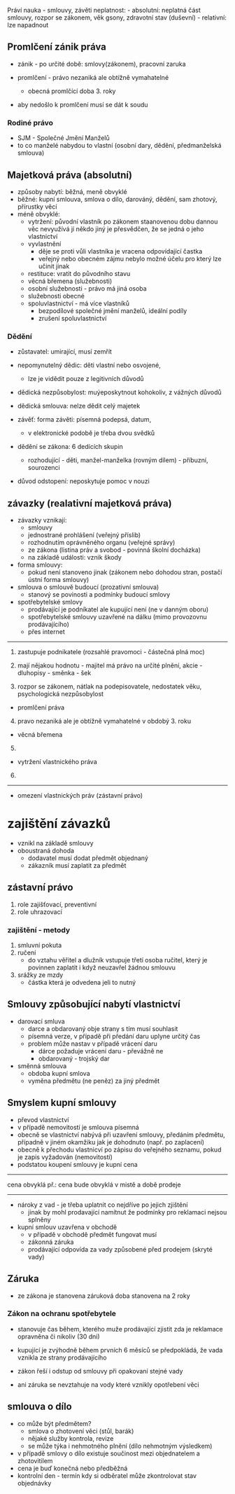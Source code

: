 Práví nauka - smlouvy, závěti neplatnost: 
    - absolutní: neplatná část smlouvy, rozpor se zákonem, 
      věk gsony, zdravotní stav (duševní)
    - relativní: lze napadnout

## Promlčení zánik práva
- zánik - po určité době: smlovy(zákonem), pracovní zaruka
- promlčení - právo nezaniká ale obtížně vymahatelné 
    - obecná promlčící doba 3. roky

- aby nedošlo k promlčení musí se dát k soudu

### Rodiné právo
- SJM - Společné Jmění Manželů
- to co manželé nabydou to vlastní (osobní dary, dědění, předmanželská smlouva)

## Majetková práva (absolutní)
- způsoby nabytí: běžná, meně obvyklé 
- běžné: kupní smlouva, smlova o dílo, darováný, dědění, sam zhotový, přírustky věcí
- méně obvyklé: 
    - vytržení: původní vlastník po zákonem staanovenou dobu dannou věc 
      nevyužívá jí někdo jiný je přesvědčen, že se jedná o jeho vlastnictví
    - vyvlastnění
        - děje se proti vůli vlastníka je vracena odpovídající častka
        - veřejný nebo obecném zájmu nebylo možné účelu pro který lze učinit jinak
    - restituce: vratit do původního stavu
    - věcná břemena (služebnosti)
    - osobní služebnosti - právo má jiná osoba
    - služebnosti obecné
    - spoluvlastnictví - má více vlastníků
        - bezpodílové společné jmění manželů, ideální podíly
        - zrušení spoluvlastnictví

### Dědění
- zůstavatel: umirající, musí zemřít
- nepomynutelný dědic: děti vlastní nebo osvojené, 
    - lze je vidědit pouze z legitivních důvodů
- dědická nezpůsobylost: muýeposkytnout kohokoliv, z vážných důvodů 
- dědická smlouva: nelze dědit celý majetek
- závěť: forma závěti: písemná podepsá, datum, 
    - v elektronické podobě je třeba dvou svědků
- dědění se zákona: 6 dedících skupin
    - rozhodující - děti, manžel-manželka (rovným dílem) - příbuzní, sourozenci 

- důvod odstopení: neposkytuje pomoc v nouzi

## závazky (realativní majetková práva)
- závazky vznikají:
    - smlouvy
    - jednostrané prohlášení (veřejný příslib)
    - rozhodnutím oprávněného organu (veřejné správy)
    - ze zákona (listina práv a svobod - povinná školní docházka)
    - na základě události: vznik škody
- forma smlouvy:
    - pokud není stanoveno jinak 
        (zákonem nebo dohodou stran, postačí ústní forma smlouvy)   
- smlouva o smlouvě budoucí (prozativní smlouva)
    - stanový se povinosti a podmínky budoucí smlovy
- spotřebytelské smlovy
    - prodávající je podníkatel ale kupující není (ne v danným oboru)
    - spotřebytelské smlouvy uzavřené na dálku (mimo provozovnu prodávajícího)
    - přes internet


----

1. zastupuje podnikatele (rozsahlé pravomoci - částečná plná moc)

2. mají nějakou hodnotu - majitel má právo na určité plnění, akcie - dluhopisy - směnka - šek

3. rozpor se zákonem, nátlak na podepisovatele, nedostatek věku, psychologická nezpůsobylost

- promlčení práva
4. pravo nezaniká ale je obtížně vymahatelné v obdobý 3. roku

- věcná břemena
5. 

- vytržení vlastnického práva
6. 

----

- omezení vlastnických práv (zástavní právo)

# zajištění závazků
- vznikl na základě smlouvy
- oboustraná dohoda
    - dodavatel musí dodat předmět objednaný
    - zákazník musí zaplatit za předmět

## zástavní právo
1. role zajišťovací, preventivní
2. role uhrazovací

### zajištění - metody
1. smluvní pokuta 
4. ručení
    - do vztahu věřitel a dlužník vstupuje třetí osoba ručitel, který je 
    povinnen zaplatit i když neuzavřel žádnou smlouvu
5. srážky ze mzdy
    - částka která je odvedena jeli to nutný

## Smlouvy způsobující nabytí vlastnictví
- darovací smluva
    - darce a obdarovaný obje strany s tím musí souhlasit
    - písemná verze, v případě při předání daru uplyne určitý čas
    - problem může nastav v případě vrácení daru
        - dárce požaduje vrácení daru - převážně ne
        - obdarovaný - trojský dar
- směnná smlouva
    - obdoba kupní smlova
    - vyměna předmětu (ne peněz) za jiný předmět

## Smyslem kupní smlouvy
- převod vlastnictví
- v případě nemovitostí je smlouva písemná
- obecně se vlastnictví nabývá při uzavření smlouvy, předáním předmětu, případně v jiném okamžiku jak je dohodnuto 
(např. po zaplacení)
- obecně k přechodu vlastnicví po zápisu do veřejného seznamu, pokud je zapis vyžadován (nemovitostí)
- podstatou koupení smlouvy je kupní cena

----

cena obvyklá
př.: cena bude obvyklá v mistě a době prodeje

----

- nároky z vad - je třeba uplatnit co nejdříve po jejich zjištění 
    - jinak by mohl prodavající namítnut že podmínky pro reklamaci nejsou splněny
- kupní smlouv uzavřena v obchodě
    - v případě v obchodě předmět fungovat musí
    - zákonná záruka
    - prodávající odpovída za vady způsobené před prodejem (skryté vady)
## Záruka
- ze zákona je stanovena záruková doba stanovena na 2 roky

### Zákon na ochranu spotřebytele
- stanovuje čas během, kterého muže prodávající zjistit zda je reklamace opravněna či nikoliv (30 dni)


- kupující je zvýhodně během prvních 6 měsíců se předpokládá, že vada vznikla ze strany prodávajícího
- zákon řeší i odstup od smlouvy při opakovaní stejné vady
- ani záruka se nevztahuje na vody které vznikly opotřebení věci


## smlouva o dílo
- co může být předmětem? 
    - smlova o zhotovení věci (stůl, barák)
    - nějaké služby kontrola, revize
    - se může týka i nehmotného plnění (dílo nehmotným výsledkem)
- v případě smlovy o dílo existuje součinost mezi objednatelem a zhotovitilem
- cena je buď konečná nebo předběžná
- kontrolní den - termín kdy si odběratel může zkontrolovat stav objednávky












